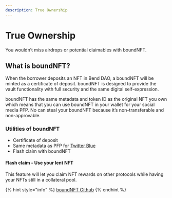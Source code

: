 ```yaml
---
description: True Ownership
---
```


# True Ownership

You wouldn’t miss airdrops or potential claimables with boundNFT.&#x20;

## What is boundNFT?&#x20;

When the borrower deposits an NFT in Bend DAO, a boundNFT will be minted as a certificate of deposit. boundNFT is designed to provide the vault functionality with full security and the same digital self-expression.

boundNFT has the same metadata and token ID as the original NFT you own which means that you can use boundNFT in your wallet for your social media PFP. No can steal your boundNFT because it’s non-transferable and non-approvable.

### Utilities of boundNFT&#x20;

* Certificate of deposit&#x20;
* Same metadata as PFP for [Twitter Blue](https://help.twitter.com/en/using-twitter/twitter-blue-labs#nft)&#x20;
* Flash claim with boundNFT

#### Flash claim - Use your lent NFT

This feature will let you claim NFT rewards on other protocols while having your NFTs still in a collateral pool.

{% hint style="info" %}
[boundNFT Github](https://github.com/BoundNFT/)
{% endhint %}

